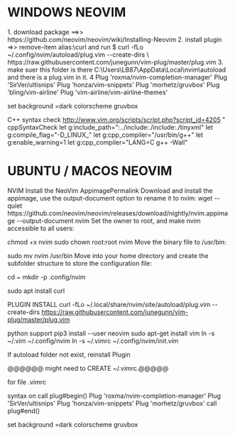 <h1>WINDOWS NEOVIM</h1>
1. download package ==>>  https://github.com/neovim/neovim/wiki/Installing-Neovim
2. install plugin =>>    remove-item alias:\curl and run $ curl -fLo ~/.config/nvim/autoload/plug.vim --create-dirs \ https://raw.githubusercontent.com/junegunn/vim-plug/master/plug.vim
3. make suer this folder is there C:\Users\LB87\AppData\Local\nvim\autoload and there is a plug.vim in it.
4
Plug 'roxma/nvim-completion-manager'
Plug 'SirVer/ultisnips'
Plug 'honza/vim-snippets'
Plug 'morhetz/gruvbox'
Plug 'bling/vim-airline'                                                                     
Plug 'vim-airline/vim-airline-themes'

set background =dark
colorscheme gruvbox

C++ syntax check
http://www.vim.org/scripts/script.php?script_id=4205
 " cppSyntaxCheck
let g:include_path=":../include:./include:./tinyxml"
let g:compile_flag="-D_LINUX_"
let g:cpp_compiler="/usr/bin/g++"
let g:enable_warning=1
let g:cpp_compiler="LANG=C g++ -Wall"


<h1>UBUNTU / MACOS NEOVIM</h1>
NVIM
Install the NeoVim AppimagePermalink Download and install the appimage, use the output-document option to rename it to nvim:
wget --quiet https://github.com/neovim/neovim/releases/download/nightly/nvim.appimage --output-document nvim Set the owner to root, and make nvim accessible to all users:

chmod +x nvim sudo chown root:root nvim Move the binary file to /usr/bin:

sudo mv nvim /usr/bin Move into your home directory and create the subfolder structure to store the configuration file:

cd ~ mkdir -p .config/nvim

sudo apt install curl

PLUGIN INSTALL
curl -fLo ~/.local/share/nvim/site/autoload/plug.vim --create-dirs https://raw.githubusercontent.com/junegunn/vim-plug/master/plug.vim

python support
pip3 install --user neovim sudo apt-get install vim ln -s ~/.vim ~/.config/nvim ln -s ~/.vimrc ~/.config/nvim/init.vim

If autoload folder not exist, reinstall Plugin

@@@@@@ might need to CREATE ~/.vimrc.@@@@@

for file .vimrc

syntax on call plug#begin() Plug 'roxma/nvim-completion-manager' Plug 'SirVer/ultisnips' Plug 'honza/vim-snippets' Plug 'morhetz/gruvbox' call plug#end()

set background =dark colorscheme gruvbox
